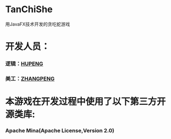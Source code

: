 # TanChiShe
用JavaFX技术开发的贪吃蛇游戏
# 开发人员：
### 逻辑：[HUPENG](https://github.com/imu-hupeng)
### 美工：[ZHANGPENG](https://github.com/zhangpengpengpeng)
# 本游戏在开发过程中使用了以下第三方开源类库:
### Apache Mina(Apache License,Version 2.0)

